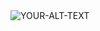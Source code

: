 <picture>
 <source media="(prefers-color-scheme: dark)" srcset=https://www.dignited.com/wp-content/uploads/2018/06/win10neonlogo-1024x576.jpg>
 <source media="(prefers-color-scheme: light)" srcset=https://th.bing.com/th/id/OIP.OYzM2_BjJ_lUtt7FkMcDtAHaEo?rs=1&pid=ImgDetMain>
 <img alt="YOUR-ALT-TEXT" src="YOUR-DEFAULT-IMAGE">
</picture>
